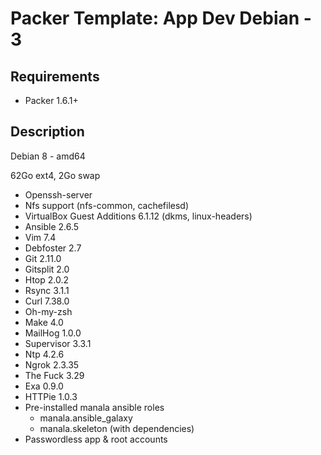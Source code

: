 # Packer Template: App Dev Debian - 3

## Requirements

* Packer 1.6.1+

## Description

Debian 8 - amd64

62Go ext4, 2Go swap

* Openssh-server
* Nfs support (nfs-common, cachefilesd)
* VirtualBox Guest Additions 6.1.12 (dkms, linux-headers)
* Ansible 2.6.5
* Vim 7.4
* Debfoster 2.7
* Git 2.11.0
* Gitsplit 2.0
* Htop 2.0.2
* Rsync 3.1.1
* Curl 7.38.0
* Oh-my-zsh
* Make 4.0
* MailHog 1.0.0
* Supervisor 3.3.1
* Ntp 4.2.6
* Ngrok 2.3.35
* The Fuck 3.29
* Exa 0.9.0
* HTTPie 1.0.3
* Pre-installed manala ansible roles
  * manala.ansible_galaxy
  * manala.skeleton (with dependencies)
* Passwordless app & root accounts
